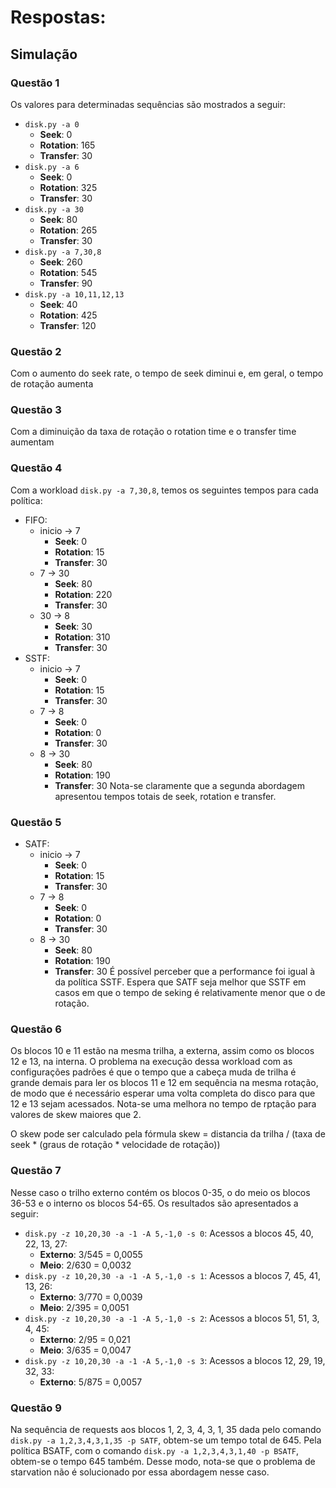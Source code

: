 # Respostas:

## Simulação  

### Questão 1
Os valores para determinadas sequências são mostrados a seguir:
- `disk.py -a 0`
    - **Seek**: 0
    - **Rotation**: 165
    - **Transfer**: 30
- `disk.py -a 6`
    - **Seek**: 0
    - **Rotation**: 325
    - **Transfer**: 30
- `disk.py -a 30`
    - **Seek**: 80
    - **Rotation**: 265
    - **Transfer**: 30
- `disk.py -a 7,30,8`
    - **Seek**: 260
    - **Rotation**: 545
    - **Transfer**: 90
- `disk.py -a 10,11,12,13`
    - **Seek**: 40
    - **Rotation**: 425
    - **Transfer**: 120

### Questão 2
Com o aumento do seek rate, o tempo de seek diminui e, em geral, o tempo de rotação aumenta

### Questão 3
Com a diminuição da taxa de rotação o rotation time e o transfer time aumentam

### Questão 4
Com a workload `disk.py -a 7,30,8`, temos os seguintes tempos para cada política:
- FIFO:
    - inicio -> 7
        - **Seek**: 0
        - **Rotation**: 15
        - **Transfer**: 30 
    - 7 -> 30
        - **Seek**: 80
        - **Rotation**: 220
        - **Transfer**: 30 
    - 30 -> 8
        - **Seek**: 30
        - **Rotation**: 310
        - **Transfer**: 30 
- SSTF:
    - inicio -> 7
        - **Seek**: 0
        - **Rotation**: 15
        - **Transfer**: 30 
    - 7 -> 8
        - **Seek**: 0
        - **Rotation**: 0
        - **Transfer**: 30 
    - 8 -> 30
        - **Seek**: 80
        - **Rotation**: 190
        - **Transfer**: 30 
Nota-se claramente que a segunda abordagem apresentou tempos totais de seek, rotation e transfer.

### Questão 5
- SATF:
    - inicio -> 7
        - **Seek**: 0
        - **Rotation**: 15
        - **Transfer**: 30 
    - 7 -> 8
        - **Seek**: 0
        - **Rotation**: 0
        - **Transfer**: 30 
    - 8 -> 30
        - **Seek**: 80
        - **Rotation**: 190
        - **Transfer**: 30 
É possível perceber que a performance foi igual à da política SSTF. Espera que SATF seja melhor que SSTF em casos em que o tempo de seking é relativamente menor que o de rotação.

### Questão 6
Os blocos 10 e 11 estão na mesma trilha, a externa, assim como os blocos 12 e 13, na interna. O problema na execução dessa workload com as configurações padrões é que o tempo que a cabeça muda de trilha é grande demais para ler os blocos 11 e 12 em sequência na mesma rotação, de modo que é necessário esperar uma volta completa do disco para que 12 e 13 sejam acessados. Nota-se uma melhora no tempo de rptação para valores de skew maiores que 2.

O skew pode ser calculado pela fórmula skew = distancia da trilha / (taxa de seek * (graus de rotação * velocidade de rotação)) 

### Questão 7
Nesse caso o trilho externo contém os blocos 0-35, o do meio os blocos 36-53 e o interno os blocos 54-65. Os resultados são apresentados a seguir:
- `disk.py -z 10,20,30 -a -1 -A 5,-1,0 -s 0`: Acessos a blocos 45, 40, 22, 13, 27:
    - **Externo**: 3/545 = 0,0055
    - **Meio**: 2/630 = 0,0032
- `disk.py -z 10,20,30 -a -1 -A 5,-1,0 -s 1`: Acessos a blocos 7, 45, 41, 13, 26:
    - **Externo**: 3/770 = 0,0039
    - **Meio**: 2/395 = 0,0051
- `disk.py -z 10,20,30 -a -1 -A 5,-1,0 -s 2`: Acessos a blocos 51, 51, 3, 4, 45:
    - **Externo**: 2/95 = 0,021
    - **Meio**: 3/635 = 0,0047
- `disk.py -z 10,20,30 -a -1 -A 5,-1,0 -s 3`: Acessos a blocos 12, 29, 19, 32, 33:
    - **Externo**: 5/875 = 0,0057

### Questão 9
Na sequência de requests aos blocos 1, 2, 3, 4, 3, 1, 35 dada pelo comando `disk.py -a 1,2,3,4,3,1,35 -p SATF`, obtem-se um tempo total de 645. Pela política BSATF, com o comando `disk.py -a 1,2,3,4,3,1,40 -p BSATF`, obtem-se o tempo 645 também. Desse modo, nota-se que o problema de starvation não é solucionado por essa abordagem nesse caso.